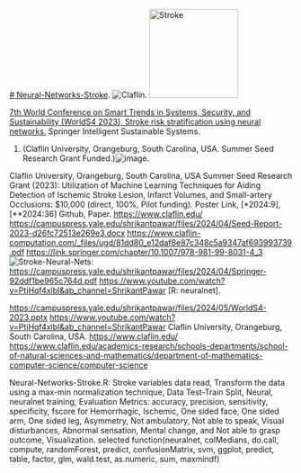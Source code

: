 [# Neural-Networks-Stroke](https://campuspress.yale.edu/shrikantpawar/files/2023/08/Smart-trends-in-systems-certificate.pdf).
![Claflin](https://github.com/spawar2/Neural-Networks-Stroke/assets/25118302/f6d2aff8-a896-4f69-b035-bf8265ee4a6e).
<img width="158" alt="Stroke" src="https://github.com/spawar2/Neural-Networks-Stroke/assets/25118302/3c111b32-4812-427a-966d-eb07dc26bf46">

[7th World Conference on Smart Trends in Systems, Security, and Sustainability (WorldS4 2023), Stroke risk stratification using neural networks.](https://worlds4.co.uk/agenda.html)
Springer Intelligent Sustainable Systems.
1.	(Claflin University,  Orangeburg, South Carolina, USA. Summer Seed Research Grant Funded.)![image](https://github.com/spawar2/Neural-Networks-Stroke/assets/25118302/40e803e5-4adc-4648-a4f8-98519fba15fb).

Claflin University, Orangeburg, South Carolina, USA  Summer Seed Research Grant (2023): Utilization of Machine Learning Techniques for Aiding Detection of Ischemic Stroke Lesion, Infarct Volumes, and Small-artery Occlusions: $10,000 (direct, 100%, Pilot funding). Poster Link, [*2024:9],[**2024:36] Github, Paper. 
https://www.claflin.edu/
https://campuspress.yale.edu/shrikantpawar/files/2024/04/Seed-Report-2023-d26fc72513e269e3.docx
https://www.claflin-computation.com/_files/ugd/81dd80_e12daf8e87c348c5a9347af693993739.pdf
https://link.springer.com/chapter/10.1007/978-981-99-8031-4_3
![Stroke-Neural-Nets:](https://github.com/spawar2/Neural-Networks-Stroke/assets/25118302/9a7074ca-b34f-43f9-8664-b8ac01c36a06) https://campuspress.yale.edu/shrikantpawar/files/2024/04/Springer-92ddf1be965c764d.pdf
https://www.youtube.com/watch?v=PtjHqf4xlbI&ab_channel=ShrikantPawar
[R: neuralnet].

https://campuspress.yale.edu/shrikantpawar/files/2024/05/WorldS4-2023.pptx
https://www.youtube.com/watch?v=PtjHqf4xlbI&ab_channel=ShrikantPawar
Claflin University, Orangeburg, South Carolina, USA. 
https://www.claflin.edu/ https://www.claflin.edu/academics-research/schools-departments/school-of-natural-sciences-and-mathematics/department-of-mathematics-computer-science/computer-science

Neural-Networks-Stroke.R: Stroke variables data read, Transform the data using a max-min normalization technique, Data Test-Train Split, Neural, neuralnet training, Evaluation Metrics: accuracy, precision, sensitivity, specificity, fscore for Hemorrhagic, Ischemic, One sided face, One sided arm, One sided leg, Asymmetry, Not ambulatory, Not able to speak, Visual disturbances, Abnormal sensation, Mental change, and Not able to grasp outcome, Visualization.
selected function(neuralnet, colMedians, do.call, compute, randomForest, predict, confusionMatrix, svm, ggplot, predict, table, factor, glm, wald.test, as.numeric, sum, maxmindf)
